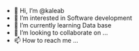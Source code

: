 - 👋 Hi, I’m @kaleab
- 👀 I’m interested in Software development 
- 🌱 I’m currently learning Data base
- 💞️ I’m looking to collaborate on ...
- 📫 How to reach me ...

<!---
kaleab-jr/kaleab-jr is a ✨ special ✨ repository because its `README.md` (this file) appears on your GitHub profile.
You can click the Preview link to take a look at your changes.
--->

